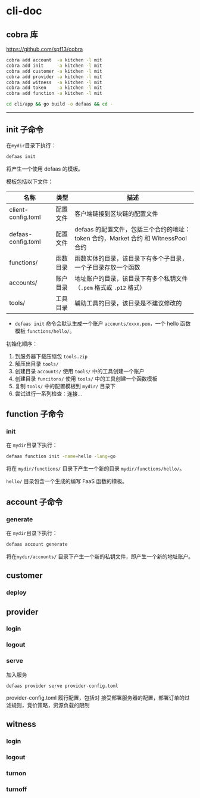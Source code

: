 # cli-doc

## cobra 库

https://github.com/spf13/cobra

```bash
cobra add account  -a kitchen -l mit
cobra add init     -a kitchen -l mit
cobra add customer -a kitchen -l mit
cobra add provider -a kitchen -l mit
cobra add witness  -a kitchen -l mit
cobra add token    -a kitchen -l mit
cobra add function -a kitchen -l mit
```


```bash
cd cli/app && go build -o defaas && cd -
```


----------------

## init 子命令

在`mydir`目录下执行：

```bash
defaas init
```

将产生一个使用 defaas 的模板。

模板包括以下文件：

| 名称               | 类型     | 描述                                                                              |
| ------------------ | -------- | --------------------------------------------------------------------------------- |
| client-config.toml | 配置文件 | 客户端链接到区块链的配置文件                                                       |
| defaas-config.toml | 配置文件 | defaas 的配置文件，包括三个合约的地址：token 合约，Market 合约 和 WitnessPool 合约 |
| functions/         | 函数目录 | 函数实体的目录，该目录下有多个子目录，一个子目录存放一个函数                       |
| accounts/          | 账户目录 | 地址账户的目录，该目录下有多个私钥文件（`.pem` 格式或 `.p12` 格式）                |
| tools/             | 工具目录 | 辅助工具的目录，该目录是不建议修改的                                               |

- `defaas init` 命令会默认生成一个账户 `accounts/xxxx.pem`，一个 hello 函数模板 `functions/hello/`。

初始化顺序：
1. 到服务器下载压缩包 `tools.zip`
2. 解压出目录 `tools/`
3. 创建目录 `accounts/`  使用 `tools/` 中的工具创建一个账户
4. 创建目录 `funcitons/` 使用 `tools/` 中的工具创建一个函数模板
5. 复制 `tools/` 中的配置模板到 `mydir/` 目录下
6. 尝试进行一系列检查：连接...


## function 子命令

### init

在 `mydir`目录下执行：  

```bash
defaas function init -name=hello -lang=go 
```

将在 `mydir/functions/` 目录下产生一个新的目录 `mydir/functions/hello/`。

`hello/` 目录包含一个生成的编写 FaaS 函数的模板。





## account 子命令

### generate

在 `mydir`目录下执行：  

```bash
defaas account generate
```

将在`mydir/accounts/` 目录下产生一个新的私钥文件，即产生一个新的地址账户。



## customer

### deploy





## provider

### login



### logout



### serve

加入服务

```
defaas provider serve provider-config.toml
```

provider-config.toml  履行配置，包括对 接受部署服务器的配置，部署订单的过滤规则，竞价策略，资源负载的限制





## witness

### login



### logout



### turnon



### turnoff

